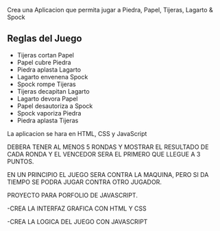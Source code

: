 Crea una Aplicacion que permita jugar a Piedra, Papel, Tijeras, Lagarto & Spock

## Reglas del Juego

- Tijeras cortan Papel
- Papel cubre Piedra
- Piedra aplasta Lagarto
- Lagarto envenena Spock
- Spock rompe Tijeras
- Tijeras decapitan Lagarto
- Lagarto devora Papel
- Papel desautoriza a Spock
- Spock vaporiza Piedra
- Piedra aplasta Tijeras

La aplicacion se hara en HTML, CSS y JavaScript

DEBERA TENER AL MENOS 5 RONDAS Y MOSTRAR EL RESULTADO DE CADA RONDA Y EL VENCEDOR SERA EL PRIMERO QUE LLEGUE A 3 PUNTOS.

EN UN PRINCIPIO EL JUEGO SERA CONTRA LA MAQUINA, PERO SI DA TIEMPO SE PODRA JUGAR CONTRA OTRO JUGADOR.

PROYECTO PARA PORFOLIO DE JAVASCRIPT.

-CREA LA INTERFAZ GRAFICA CON HTML Y CSS

-CREA LA LOGICA DEL JUEGO CON JAVASCRIPT
